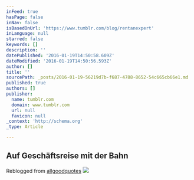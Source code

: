 ```yaml
---
inFeed: true
hasPage: false
inNav: false
isBasedOnUrl: 'https://www.tumblr.com/blog/rentanexpert'
inLanguage: null
starred: false
keywords: []
description: ''
datePublished: '2016-01-19T14:50:58.609Z'
dateModified: '2016-01-19T14:50:56.593Z'
author: []
title: ''
sourcePath: _posts/2016-01-19-56219d7b-f687-4788-8652-54c665cb66e1.md
published: true
authors: []
publisher:
  name: tumblr.com
  domain: www.tumblr.com
  url: null
  favicon: null
_context: 'http://schema.org'
_type: Article

---
```

## **Auf Geschäftsreise mit der Bahn**

Reblogged from [allgoodquotes][0]
![](https://45.media.tumblr.com/d97804be101aaccc5cf0f62239d8f2b9/tumblr_nq9j1hAcmy1rx4e71o1_500.gif)

[0]: http://allgoodquotes.tumblr.com/post/122028127988/picquotesnet
